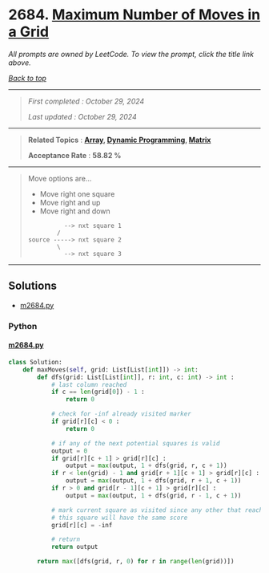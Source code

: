# 2684. [Maximum Number of Moves in a Grid](<https://leetcode.com/problems/maximum-number-of-moves-in-a-grid>)

*All prompts are owned by LeetCode. To view the prompt, click the title link above.*

*[Back to top](<../README.md>)*

------

> *First completed : October 29, 2024*
>
> *Last updated : October 29, 2024*

------

> **Related Topics** : **[Array](<by_topic/Array.md>), [Dynamic Programming](<by_topic/Dynamic Programming.md>), [Matrix](<by_topic/Matrix.md>)**
>
> **Acceptance Rate** : **58.82 %**

------

> Move options are...
> - Move right one square
> - Move right and up
> - Move right and down
> 
> ```
>           --> nxt square 1
>         /
> source -----> nxt square 2
>         \
>           --> nxt square 3
> ```
> 

------

## Solutions

- [m2684.py](<../my-submissions/m2684.py>)
### Python
#### [m2684.py](<../my-submissions/m2684.py>)
```Python
class Solution:
    def maxMoves(self, grid: List[List[int]]) -> int:
        def dfs(grid: List[List[int]], r: int, c: int) -> int :
            # last column reached
            if c == len(grid[0]) - 1 :
                return 0

            # check for -inf already visited marker
            if grid[r][c] < 0 :
                return 0

            # if any of the next potential squares is valid
            output = 0
            if grid[r][c + 1] > grid[r][c] :
                output = max(output, 1 + dfs(grid, r, c + 1))
            if r < len(grid) - 1 and grid[r + 1][c + 1] > grid[r][c] :
                output = max(output, 1 + dfs(grid, r + 1, c + 1))
            if r > 0 and grid[r - 1][c + 1] > grid[r][c] :
                output = max(output, 1 + dfs(grid, r - 1, c + 1))

            # mark current square as visited since any other that reaches
            # this square will have the same score
            grid[r][c] = -inf

            # return
            return output

        return max([dfs(grid, r, 0) for r in range(len(grid))])

```

